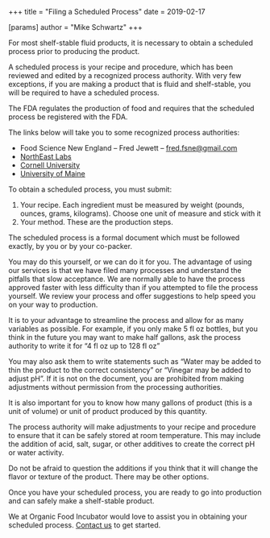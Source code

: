 +++
title = "Filing a Scheduled Process"
date = 2019-02-17

[params]
author = "Mike Schwartz"
+++

For most shelf-stable fluid products, it is necessary to obtain a scheduled
process prior to producing the product.

A scheduled process is your recipe and procedure, which has been reviewed and
edited by a recognized process authority. With very few exceptions, if you are
making a product that is fluid and shelf-stable, you will be required to have a
scheduled process.

<!--more-->

The FDA regulates the production of food and requires that the scheduled process
be registered with the FDA.

The links below will take you to some recognized process authorities:

- Food Science New England – Fred Jewett – fred.fsne@gmail.com
- [NorthEast Labs](https://www.nelabsct.com/)
- [Cornell University](https://foodscience.cals.cornell.edu/people/olga-padilla-zakour)
- [University of Maine](https://foodsciencehumannutrition.umaine.edu/food-technology/process-and-product-reviews/)

To obtain a scheduled process, you must submit:

1. Your recipe. Each ingredient must be measured by weight (pounds, ounces,
   grams, kilograms). Choose one unit of measure and stick with it
2. Your method. These are the production steps.

The scheduled process is a formal document which must be followed exactly, by
you or by your co-packer.

You may do this yourself, or we can do it for you. The advantage of using our
services is that we have filed many processes and understand the pitfalls that
slow acceptance. We are normally able to have the process approved faster with
less difficulty than if you attempted to file the process yourself. We review
your process and offer suggestions to help speed you on your way to production.

It is to your advantage to streamline the process and allow for as many
variables as possible. For example, if you only make 5 fl oz bottles, but you
think in the future you may want to make half gallons, ask the process authority
to write it for “4 fl oz up to 128 fl oz”

You may also ask them to write statements such as “Water may be added to thin
the product to the correct consistency” or “Vinegar may be added to adjust pH”.
If it is not on the document, you are prohibited from making adjustments without
permission from the processing authorities.

It is also important for you to know how many gallons of product (this is a unit
of volume) or unit of product produced by this quantity.

The process authority will make adjustments to your recipe and procedure to
ensure that it can be safely stored at room temperature. This may include the
addition of acid, salt, sugar, or other additives to create the correct pH or
water activity.

Do not be afraid to question the additions if you think that it will change the
flavor or texture of the product. There may be other options.

Once you have your scheduled process, you are ready to go into production and
can safely make a shelf-stable product.

We at Organic Food Incubator would love to assist you in obtaining your
scheduled process. [Contact us](/contact) to get started.
